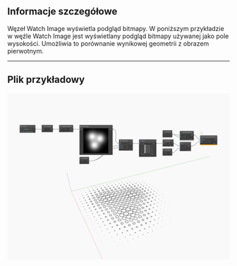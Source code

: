 ## Informacje szczegółowe
Węzeł Watch Image wyświetla podgląd bitmapy. W poniższym przykładzie w węźle Watch Image jest wyświetlany podgląd bitmapy używanej jako pole wysokości. Umożliwia to porównanie wynikowej geometrii z obrazem pierwotnym.
___
## Plik przykładowy

![Watch Image](./CoreNodeModels.WatchImageCore_img.jpg)

